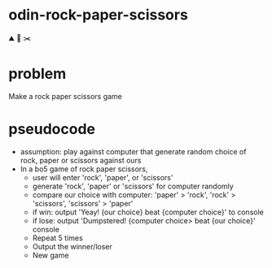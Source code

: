 # odin-rock-paper-scissors

⛰️ 📄 ✂️

# problem

Make a rock paper scissors game

# pseudocode

- assumption: play against computer that generate random choice of rock, paper or scissors against ours
- In a bo5 game of rock paper scissors,
  - user will enter 'rock', 'paper', or 'scissors'
  - generate 'rock', 'paper' or 'scissors' for computer randomly
  - compare our choice with computer: 'paper' > 'rock', 'rock' > 'scissors', 'scissors' > 'paper'
  - if win: output 'Yeay! {our choice} beat {computer choice}' to console
  - if lose: output 'Dumpstered! {computer choice> beat {our choice}' console
  - Repeat 5 times
  - Output the winner/loser
  - New game
